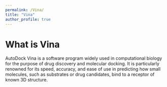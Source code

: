 ```yaml
---
permalink: /Vina/
title: "Vina"
author_profile: true
---
```

# What is Vina
AutoDock Vina is a software program widely used in computational biology for the purpose of drug discovery and molecular docking. It is particularly renowned for its speed, accuracy, and ease of use in predicting how small molecules, such as substrates or drug candidates, bind to a receptor of known 3D structure.